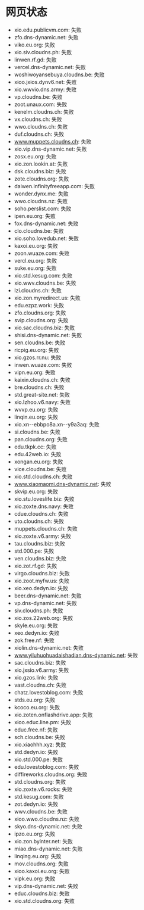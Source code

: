 # 网页状态
- xio.edu.publicvm.com: 失败
- zfo.dns-dynamic.net: 失败
- viko.eu.org: 失败
- xio.siv.cloudns.ph: 失败
- linwen.rf.gd: 失败
- vercel.dns-dynamic.net: 失败
- woshiwoyansebuya.cloudns.be: 失败
- xioo.jxios.dynv6.net: 失败
- xio.wwvio.dns.army: 失败
- vp.cloudns.be: 失败
- zoot.unaux.com: 失败
- kenelm.cloudns.ch: 失败
- vx.cloudns.ch: 失败
- wwo.cloudns.ch: 失败
- duf.cloudns.ch: 失败
- www.muppets.cloudns.ch: 失败
- xio.vip.dns-dynamic.net: 失败
- zosx.eu.org: 失败
- xio.zon.lookin.at: 失败
- dsk.cloudns.biz: 失败
- zote.cloudns.org: 失败
- daiwen.infinityfreeapp.com: 失败
- wonder.dynx.me: 失败
- wwo.cloudns.nz: 失败
- soho.perslist.com: 失败
- ipen.eu.org: 失败
- fox.dns-dynamic.net: 失败
- clo.cloudns.be: 失败
- xio.soho.lovedub.net: 失败
- kaxoi.eu.org: 失败
- zoon.wuaze.com: 失败
- vercl.eu.org: 失败
- suke.eu.org: 失败
- xio.std.kesug.com: 失败
- xio.wwv.cloudns.be: 失败
- lzi.cloudns.ch: 失败
- xio.zon.myredirect.us: 失败
- edu.ezpz.work: 失败
- zfo.cloudns.org: 失败
- svip.cloudns.org: 失败
- xio.sac.cloudns.biz: 失败
- shisi.dns-dynamic.net: 失败
- sen.cloudns.be: 失败
- ricpig.eu.org: 失败
- xio.gzos.rr.nu: 失败
- inwen.wuaze.com: 失败
- vipn.eu.org: 失败
- kaixin.cloudns.ch: 失败
- bre.cloudns.ch: 失败
- std.great-site.net: 失败
- xio.lzhoo.v6.navy: 失败
- wvvp.eu.org: 失败
- linqin.eu.org: 失败
- xio.xn--ebbpo8a.xn--y9a3aq: 失败
- si.cloudns.be: 失败
- pan.cloudns.org: 失败
- edu.tkpk.cc: 失败
- edu.42web.io: 失败
- xongan.eu.org: 失败
- vice.cloudns.be: 失败
- xio.std.cloudns.ch: 失败
- www.xiaomaomi.dns-dynamic.net: 失败
- skvip.eu.org: 失败
- xio.stu.loveslife.biz: 失败
- xio.zoxte.dns.navy: 失败
- cdue.cloudns.ch: 失败
- uto.cloudns.ch: 失败
- muppets.cloudns.ch: 失败
- xio.zoxte.v6.army: 失败
- tau.cloudns.biz: 失败
- std.000.pe: 失败
- ven.cloudns.biz: 失败
- xio.zot.rf.gd: 失败
- virgo.cloudns.biz: 失败
- xio.zoot.myfw.us: 失败
- xio.xeo.dedyn.io: 失败
- beer.dns-dynamic.net: 失败
- vp.dns-dynamic.net: 失败
- siv.cloudns.ph: 失败
- xio.zos.22web.org: 失败
- skyle.eu.org: 失败
- xeo.dedyn.io: 失败
- zok.free.nf: 失败
- xiolin.dns-dynamic.net: 失败
- www.yiluhuohuadaishadian.dns-dynamic.net: 失败
- sac.cloudns.biz: 失败
- xio.jxsio.v6.army: 失败
- xio.gzos.link: 失败
- vast.cloudns.ch: 失败
- chatz.lovestoblog.com: 失败
- stds.eu.org: 失败
- kcoco.eu.org: 失败
- xio.zoten.onflashdrive.app: 失败
- xioo.educ.line.pm: 失败
- educ.free.nf: 失败
- sch.cloudns.be: 失败
- xio.xiaohhh.xyz: 失败
- std.dedyn.io: 失败
- xio.std.000.pe: 失败
- edu.lovestoblog.com: 失败
- diffireworks.cloudns.org: 失败
- std.cloudns.org: 失败
- xio.zoxte.v6.rocks: 失败
- std.kesug.com: 失败
- zot.dedyn.io: 失败
- wwv.cloudns.be: 失败
- xioo.wwo.cloudns.nz: 失败
- skyo.dns-dynamic.net: 失败
- ipzo.eu.org: 失败
- xio.zon.byinter.net: 失败
- miao.dns-dynamic.net: 失败
- linqing.eu.org: 失败
- mov.cloudns.org: 失败
- xioo.kaxoi.eu.org: 失败
- vipk.eu.org: 失败
- vip.dns-dynamic.net: 失败
- educ.cloudns.biz: 失败
- xio.std.cloudns.org: 失败
